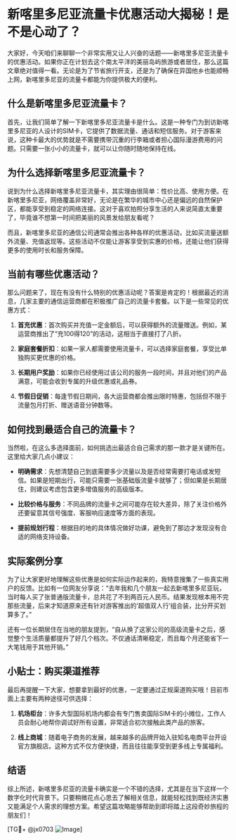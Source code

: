 # 新喀里多尼亚流量卡优惠活动大揭秘！是不是心动了？

大家好，今天咱们来聊聊一个非常实用又让人兴奋的话题——新喀里多尼亚流量卡的优惠活动。如果你正在计划去这个南太平洋的美丽岛屿旅游或者居住，那么这篇文章绝对值得一看。无论是为了节省旅行开支，还是为了确保在异国他乡也能顺畅上网，新喀里多尼亚的流量卡都能为你提供极大的便利。

## 什么是新喀里多尼亚流量卡？

首先，让我们简单了解一下新喀里多尼亚流量卡是什么。这是一种专门为到访新喀里多尼亚的人设计的SIM卡，它提供了数据流量、通话和短信服务。对于游客来说，这种卡最大的优势就是不需要携带沉重的行李箱或者担心国际漫游费用的问题。只需要一张小小的流量卡，就可以让你随时随地保持在线。

## 为什么选择新喀里多尼亚流量卡？

说到为什么选择新喀里多尼亚流量卡，其实理由很简单：性价比高、使用方便。在新喀里多尼亚，网络覆盖非常好，无论是在繁华的城市中心还是偏远的自然保护区，都能享受到稳定的网络连接。这对于喜欢拍照分享生活的人来说简直太重要了，毕竟谁不想第一时间把美丽的风景发给朋友看呢？

而且，新喀里多尼亚的通信公司通常会推出各种各样的优惠活动，比如买流量送额外流量、充值返现等。这些活动不仅能让游客享受到实惠的价格，还能让他们获得更多的使用时长和服务保障。

## 当前有哪些优惠活动？

那么问题来了，现在有没有什么特别的优惠活动呢？答案是肯定的！根据最近的消息，几家主要的通信运营商都在积极推广自己的流量卡套餐。以下是一些常见的优惠方式：

1. **首充优惠**：首次购买并充值一定金额后，可以获得额外的流量赠送。例如，某运营商推出了“充100得120”的活动，这相当于直接打了八折。
   
2. **家庭套餐折扣**：如果一家人都需要使用流量卡，可以选择家庭套餐，享受比单独购买更优惠的价格。

3. **长期用户奖励**：如果你已经使用过该公司的服务一段时间，并且对他们的产品满意，可能会收到专属的升级优惠或礼品券。

4. **节假日促销**：每逢节假日期间，各大运营商都会推出限时特惠，包括但不限于流量包月打折、赠送语音分钟数等。

## 如何找到最适合自己的流量卡？

当然啦，在这么多选择面前，如何挑选出最适合自己需求的那一款才是关键所在。这里给大家几点小建议：

- **明确需求**：先想清楚自己到底需要多少流量以及是否经常需要打电话或发短信。如果是短期出行，可能只需要一张基础版流量卡就够了；但如果是长期居住，则建议考虑包含更多增值服务的高级版本。
  
- **比较价格与服务**：不同品牌的流量卡之间可能存在较大差异，除了关注价格外还要留意其信号强度、客服响应速度等方面的表现。

- **提前规划行程**：根据目的地的具体情况做好功课，避免到了那边才发现没有合适的网络支持设备。

## 实际案例分享

为了让大家更好地理解这些优惠是如何实际运作起来的，我特意搜集了一些真实用户的反馈。比如有一位网友分享说：“去年我和几个朋友一起去新喀里多尼亚玩，当时每人买了张普通版流量卡，总共花了不到两百元人民币。结果发现根本用不完那些流量，后来才知道原来还有针对游客推出的‘超值双人行’组合装，比分开买划算多了。”

还有一位长期居住在当地的朋友提到，“自从换了这家公司的高级流量卡之后，感觉整个生活质量都提升了好几个档次。不仅通话清晰稳定，而且每个月还能省下一大笔钱用于其他开销。”

## 小贴士：购买渠道推荐

最后再提醒一下大家，想要拿到最好的优惠，一定要通过正规渠道购买哦！目前市面上主要有两种途径可供选择：

1. **机场柜台**：许多大型国际机场内都会有专门售卖国际SIM卡的小摊位，工作人员会耐心地帮你调试好所有设置，非常适合初次接触此类产品的旅客。

2. **线上商城**：随着电子商务的发展，越来越多的品牌开始入驻知名电商平台开设官方旗舰店。这种方式不仅方便快捷，而且往往能享受到更多线上专属福利。

## 结语

综上所述，新喀里多尼亚的流量卡确实是一个不错的选择，尤其是在当下这样一个数字化时代背景下。只要稍微花点心思去了解相关信息，就能轻松找到既经济实惠又能满足个人需求的理想方案。希望这篇攻略能够帮助到即将踏上这段奇妙旅程的朋友们！

[TG💪+ @jx0703 ![Image](https://github.com/user-attachments/assets/dbca1d08-cadb-493c-b0ec-ad6f7a83f270)]